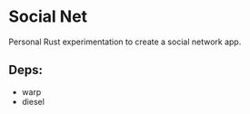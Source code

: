 # Social Net

Personal Rust experimentation to create a social network app.

## Deps:
- warp
- diesel